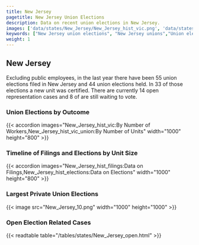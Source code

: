 ```yaml
---
title: New Jersey
pagetitle: New Jersey Union Elections
description: Data on recent union elections in New Jersey.
images: ['data/states/New_Jersey/New_Jersey_hist_vic.png', 'data/states/New_Jersey/New_Jersey_hist_size.png', 'data/states/New_Jersey/New_Jersey_10.png']
keywords: ["New Jersey union elections", "New Jersey unions","Union elections"]
weight: 1
---
```

##  New Jersey

Excluding public employees, in the last year there have been 55 union elections filed in New Jersey and 44 union elections held. In 33 of those elections a new unit was certified. There are currently 14 open representation cases and 8 of are still waiting to vote.

### Union Elections by Outcome
{{< accordion images="New_Jersey_hist_vic:By Number of Workers,New_Jersey_hist_vic_union:By Number of Units" width="1000" height="800" >}}

### Timeline of Filings and Elections by Unit Size
{{< accordion images="New_Jersey_hist_filings:Data on Filings,New_Jersey_hist_elections:Data on Elections" width="1000" height="800" >}}

### Largest Private Union Elections
{{< image src="New_Jersey_10.png" width="1000" height="1000"  >}}

### Open Election Related Cases
{{< readtable table="/tables/states/New_Jersey_open.html" >}}


